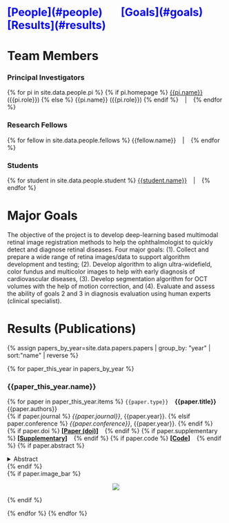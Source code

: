 <!-- ---
title: Multimodal Retina Image Alignment and Applications
--- -->

<!-- <table>
   <tr>
     <td><a href=".#people">People</a></td>
     <td><a href=".#goals">Goals</a></td>
     <td><a href=".#results">Results</a></td>
   </tr>
 </table>
 <hr> -->

<span style="color:blue;font-weight:700;font-size:25px">
  [People](#people) &ensp; &ensp; [Goals](#goals) &ensp; &ensp; [Results](#results)
</span>

# Team Members <a name="people"></a>
### Principal Investigators
{% for pi in site.data.people.pi %} {% if pi.homepage %} [{{pi.name}}]({{pi.homepage}}) ({{pi.role}}) {% else %} {{pi.name}} ({{pi.role}}) {% endif %} &ensp; | &ensp; {% endfor %}

### Research Fellows
<!-- {% assign fellows_list = site.data.people.fellows | map: "name" %}
{% assign fellows_str = fellows_list | join: "&ensp; | &ensp; " %}
{{fellows_str}} -->
{% for fellow in site.data.people.fellows %} {{fellow.name}} &ensp; | &ensp; {% endfor %}

### Students
{% for student in site.data.people.student %} [{{student.name}}]({{student.homepage}}) &ensp; | &ensp; {% endfor %}

# Major Goals <a name="goals"></a>
The objective of the project is to develop deep-learning based multimodal retinal image registration methods to help the ophthalmologist to quickly detect and diagnose retinal diseases.  Four major goals: (1). Collect and prepare a wide range of retina images/data to support algorithm development and testing; (2). Develop algorithm to align ultra-widefield, color fundus and multicolor images to help with early diagnosis of cardiovascular diseases, (3).  Develop segmentation algorithm for OCT volumes with the help of motion correction, and (4).  Evaluate and assess the ability of goals 2 and 3 in diagnosis evaluation using human experts (clinical specialist). <br>

# Results (Publications) <a name="results"></a>
{% assign papers_by_year=site.data.papers.papers | group_by: "year" | sort:"name" | reverse %}
<!-- {% assign papers=site.data.papers.papers | sort:"year", "last" | group_by: "year" %} -->
{% for paper_this_year in papers_by_year %}
### {{paper_this_year.name}}
{% for paper in paper_this_year.items %}
`{{paper.type}}` &ensp;
**{{paper.title}}** <br>
{{paper.authors}} <br>
{% if paper.journal %} *{{paper.journal}}*, {{paper.year}}. {% elsif paper.conference %} *{{paper.conference}}*, {{paper.year}}. {% endif %} <br>
{% if paper.doi %} **\[[Paper \(doi\)]({{paper.doi}})\]** &ensp; {% endif %}
{% if paper.supplementary %} **\[[Supplementary]({{paper.supplementary}})\]** &ensp; {% endif %}
{% if paper.code %} **\[[Code]({{paper.code}})\]** &ensp; {% endif %}
{% if paper.abstract %}
<details>
	<summary>Abstract</summary>
  {{paper.abstract}}
</details>
{% endif %}
<br>
{% if paper.image_bar %}
<p align="center">
  <img src="{{site.baseurl}}{{paper.image_bar}}" >
</p>    
{% endif %}

{% endfor %}
{% endfor %}
